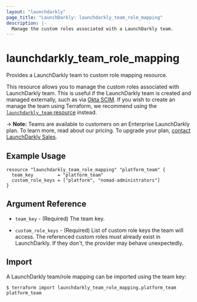 ```yaml
---
layout: "launchdarkly"
page_title: "LaunchDarkly: launchdarkly_team_role_mapping"
description: |-
  Manage the custom roles associated with a LaunchDarkly team.
---
```


# launchdarkly_team_role_mapping

Provides a LaunchDarkly team to custom role mapping resource.

This resource allows you to manage the custom roles associated with LaunchDarkly team. This is useful if the LaunchDarkly team is created and managed externally, such as via [Okta SCIM](https://docs.launchdarkly.com/home/account-security/okta/#using-okta-to-manage-launchdarkly-teams-with-scim). If you wish to create an manage the team using Terraform, we recommend using the [`launchdarkly_team` resource](https://registry.terraform.io/providers/launchdarkly/launchdarkly/latest/docs/resources/team) instead.

-> **Note:** Teams are available to customers on an Enterprise LaunchDarkly plan. To learn more, read about our pricing. To upgrade your plan, [contact LaunchDarkly Sales](https://launchdarkly.com/contact-sales/).

## Example Usage

```hcl
resource "launchdarkly_team_role_mapping" "platform_team" {
  team_key         = "platform_team"
  custom_role_keys = ["platform", "nomad-administrators"]
}
```

## Argument Reference

- `team_key` - (Required) The team key.

- `custom_role_keys` - (Required) List of custom role keys the team will access. The referenced custom roles must already exist in LaunchDarkly. If they don't, the provider may behave unexpectedly.

## Import

A LaunchDarkly team/role mapping can be imported using the team key:

```
$ terraform import launchdarkly_team_role_mapping.platform_team platform_team
```
